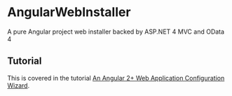 # AngularWebInstaller
A pure Angular project web installer backed by ASP.NET 4 MVC and OData 4

## Tutorial

This is covered in the tutorial [An Angular 2+ Web Application Configuration Wizard](http://lightswitchhelpwebsite.com/Blog/tabid/61/EntryId/3301/An-Angular-2-Web-Application-Configuration-Wizard.aspx).
